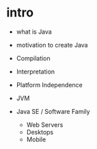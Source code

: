 # intro

- what is Java
- motivation to create Java

- Compilation
- Interpretation
- Platform Independence

- JVM

- Java SE / Software Family
  - Web Servers
  - Desktops
  - Mobile
